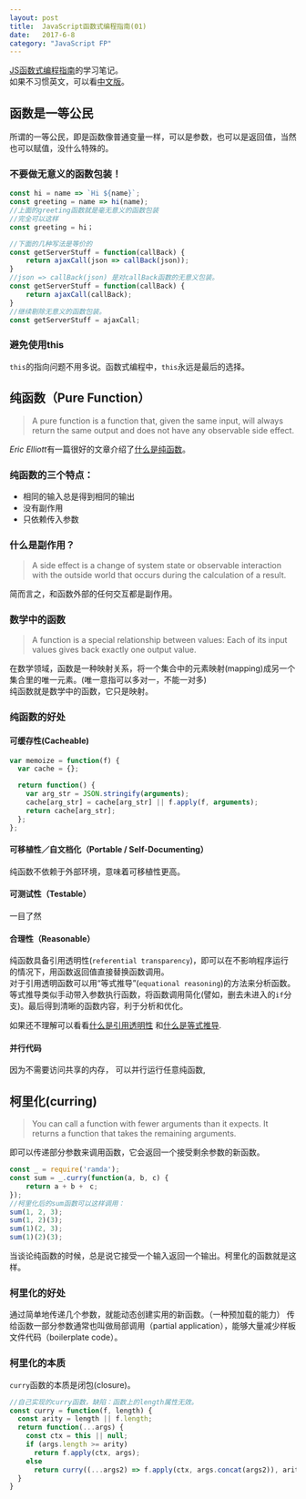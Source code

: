 ```yaml
---
layout: post  
title:  JavaScript函数式编程指南(01) 
date:   2017-6-8  
category: "JavaScript FP"  
---
```

[JS函数式编程指南](https://drboolean.gitbooks.io/mostly-adequate-guide/)的学习笔记。  
如果不习惯英文，可以看[中文版](https://www.gitbook.com/book/llh911001/mostly-adequate-guide-chinese/details)。  

## 函数是一等公民
所谓的一等公民，即是函数像普通变量一样，可以是参数，也可以是返回值，当然也可以赋值，没什么特殊的。  
### **不要做无意义的函数包装！**
````javascript
const hi = name => `Hi ${name}`;
const greeting = name => hi(name);
//上面的greeting函数就是毫无意义的函数包装
//完全可以这样
const greeting = hi；
````
````javascript
//下面的几种写法是等价的
const getServerStuff = function(callBack) {
    return ajaxCall(json => callBack(json));
}  
//json => callBack(json) 是对callBack函数的无意义包装。
const getServerStuff = function(callBack) {
    return ajaxCall(callBack);
}  
//继续剔除无意义的函数包装。
const getServerStuff = ajaxCall;
````
### **避免使用this**  
`this`的指向问题不用多说。函数式编程中，`this`永远是最后的选择。 

## 纯函数（Pure Function）
> A pure function is a function that, given the same input, will always return the same output and does not have any observable side effect.  
  
*Eric Elliott*有一篇很好的文章介绍了[什么是纯函数](https://medium.com/javascript-scene/master-the-javascript-interview-what-is-a-pure-function-d1c076bec976)。
### 纯函数的三个特点：
 - 相同的输入总是得到相同的输出
 - 没有副作用
 - 只依赖传入参数


### 什么是副作用？
> A side effect is a change of system state or observable interaction with the outside world that occurs during the calculation of a result.  

简而言之，和函数外部的任何交互都是副作用。
### 数学中的函数
> A function is a special relationship between values: Each of its input values gives back exactly one output value.    

在数学领域，函数是一种映射关系，将一个集合中的元素映射(mapping)成另一个集合里的唯一元素。(唯一意指可以多对一，不能一对多)  
纯函数就是数学中的函数，它只是映射。

### 纯函数的好处

#### 可缓存性(Cacheable)
````javascript
var memoize = function(f) {
  var cache = {};

  return function() {
    var arg_str = JSON.stringify(arguments);
    cache[arg_str] = cache[arg_str] || f.apply(f, arguments);
    return cache[arg_str];
  };
};
````
#### 可移植性／自文档化（Portable / Self-Documenting）
纯函数不依赖于外部环境，意味着可移植性更高。  

#### 可测试性（Testable）
一目了然

#### 合理性（Reasonable）
纯函数具备引用透明性(`referential transparency`)，即可以在不影响程序运行的情况下，用函数返回值直接替换函数调用。  
对于引用透明函数可以用“等式推导”(`equational reasoning`)的方法来分析函数。  
等式推导类似手动带入参数执行函数，将函数调用简化(譬如，删去未进入的`if`分支)。最后得到清晰的函数内容，利于分析和优化。

如果还不理解可以看看[什么是引用透明性](https://stackoverflow.com/questions/210835/what-is-referential-transparency)
和[什么是等式推导](https://www.zhihu.com/question/28179914/answer/39754668).

#### 并行代码
因为不需要访问共享的内存， 可以并行运行任意纯函数,

## 柯里化(curring)  
> You can call a function with fewer arguments than it expects. It returns a function that takes the remaining arguments.
  
即可以传递部分参数来调用函数，它会返回一个接受剩余参数的新函数。
````javascript
const _ = require('ramda');
const sum = _.curry(function(a, b, c) {
    return a + b +　c;
});
//柯里化后的sum函数可以这样调用：
sum(1, 2, 3);
sum(1, 2)(3);
sum(1)(2, 3);
sum(1)(2)(3);

````  
当谈论纯函数的时候，总是说它接受一个输入返回一个输出。柯里化的函数就是这样。

### 柯里化的好处  
通过简单地传递几个参数，就能动态创建实用的新函数。（一种预加载的能力）
传给函数一部分参数通常也叫做局部调用（partial application），能够大量减少样板文件代码（boilerplate code）。

### 柯里化的本质
`curry`函数的本质是闭包(closure)。
````javascript
//自己实现的curry函数，缺陷：函数上的length属性无效。
const curry = function(f, length) {
  const arity = length || f.length;
  return function(...args) {
    const ctx = this || null;
    if (args.length >= arity)
      return f.apply(ctx, args);
    else 
      return curry((...args2) => f.apply(ctx, args.concat(args2)), arity - args.length);
  }
}
````
